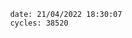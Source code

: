 

                date: 21/04/2022 18:30:07
                cycles: 38520

                         